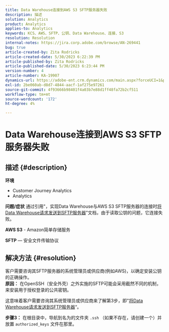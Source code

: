 ```yaml
---
title: Data Warehouse连接到AWS S3 SFTP服务器失败
description: 描述
solution: Analytics
product: Analytics
applies-to: Analytics
keywords: KCS、AWS、SFTP、公钥、Data Warehouse、连接、S3
resolution: Resolution
internal-notes: https://jira.corp.adobe.com/browse/AN-269441
bug: true
article-created-by: Zita Rodricks
article-created-date: 5/30/2023 6:22:39 PM
article-published-by: Zita Rodricks
article-published-date: 5/30/2023 6:23:44 PM
version-number: 4
article-number: KA-19907
dynamics-url: https://adobe-ent.crm.dynamics.com/main.aspx?forceUCI=1&pagetype=entityrecord&etn=knowledgearticle&id=55ac85f3-16ff-ed11-8f6e-6045bd006b25
exl-id: 2be060ab-d8d7-4844-aacf-1af275e97261
source-git-commit: 4f93666b98401f4a03b7e88d1ff48fa72b2cf511
workflow-type: tm+mt
source-wordcount: '172'
ht-degree: 4%

---
```


# Data Warehouse连接到AWS S3 SFTP服务器失败

## 描述 {#description}

<b>环境</b>
- Customer Journey Analytics
- Analytics



<b>问题/症状</b>
通过引用&quot;，实现Data Warehouse与AWS S3 SFTP服务器的连接时[将Data Warehouse请求发送到SFTP服务器](https://experienceleague.adobe.com/docs/analytics/export/ftp-and-sftp/secure-file-transfer-protocol/ftp-sftp-dw.html?lang=en)”文档，由于读取公钥的问题，它连接失败。



<b>AWS S3</b> - Amazon简单存储服务

<b>SFTP</b>  — 安全文件传输协议


## 解决方法 {#resolution}

客户需要咨询其SFTP服务器的系统管理员或供应商(例如AWS)，以确定安装公钥的正确操作。<br><b>原因：</b>
在OpenSSH（安全外壳）之外实施的SFTP可能会采用截然不同的机制，来安装用于授权登录的公共密钥。

这意味着客户需要咨询其系统管理员或供应商来了解第3步，即&quot;[将Data Warehouse请求发送到SFTP服务器](https://experienceleague.adobe.com/docs/analytics/export/ftp-and-sftp/secure-file-transfer-protocol/ftp-sftp-dw.html?lang=en)“。

<b>步骤3：</b> 在根目录中，导航到名为的文件夹 `.ssh` （如果不存在，请创建一个）并放置 `authorized_keys` 文件在那里。
